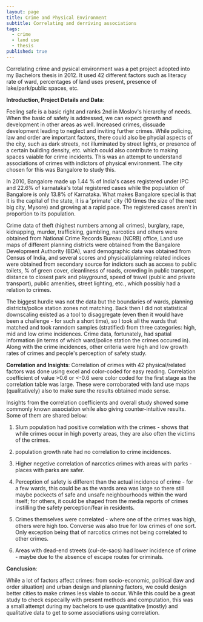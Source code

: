 ```yaml
---
layout: page
title: Crime and Physical Environment
subtitle: Correlating and derriving associations
tags:
  - crime
  - land use
  - thesis
published: true
---
```


Correlating crime and pysical environment was a pet project adopted into my Bachelors thesis in 2012. It used 42 different factors such as literacy rate of ward, percentages of land uses present, presence of lake/park/public spaces, etc. 

**Introduction, Project Details and Data**:

Feeling safe is a basic right and ranks 2nd in Moslov's hierarchy of needs. When the basic of safety is addressed, we can expect growth and development in other areas as well. Increased crimes, dissuade development leading to neglect and inviting further crimes. While policing, law and order are important factors, there could also be phycial aspects of the city, such as dark streets, not illuminated by street lights, or presence of a certain building density, etc. which could also contribute to making spaces vaiable for crime incidents. This was an attempt to understand associations of crimes with indictors of physical environment. The city chosen for this was Bangalore to study this. 

In 2010, Bangalore made up 1.44 % of India's cases registered under IPC and 22.6% of karnataka's total registered cases while the population of Bangalore is only 13.8% of Karnataka. What makes Bangalore special is that it is the capital of the state, it is a 'primate' city (10 times the size of the next big city, Mysore) and growing at a rapid pace. The registered cases aren't in proportion to its population. 

Crime data of theft (highest numbers among all crimes), burglary, rape, kidnapping, murder, trafficking, gambling, narcotics and others were obtained from National Crime Records Bureau (NCRB) office, Land use maps of different planning districts were obtained from the Bangalore Development Authority (BDA), ward demographic data was obtained from Census of India, and several scores and physical/planning related indices were obtained from secondary source for indictors such as access to public toilets, % of green cover, cleanliness of roads, crowding in public transport, distance to closest park and playground, speed of travel (public and private transport), public amenities, street lighting, etc., which possibly had a relation to crimes. 

The biggest hurdle was not the data but the boundaries of wards, planning districts/police station zones not matching. Back then I did not statistical downscaling existed as a tool to disaggregate (even then it would have been a challenge - for such a short time), so I took all the wards that matched and took ranndom samples (stratified) from three categories: high, mid and low crime incidences. Crime data, fortunately, had spatial information (in terms of which ward/police station the crimes occured in). Along with the crime incidences, other criteria were high and low growth rates of crimes and people's perception of safety study. 

**Correlation and Insights**:
Correlation of crimes with 42 physical/related factors was done using excel and color-coded for easy reading. Correlation coefficient of value >0.6 or <-0.6 were color coded for the first stage as the correlation table was large. These were corroborated with land use maps (qualitatively) also to make sure the results obtained made sense. 

Insights from the correlation coefficients and overall study showed some commonly known association while also giving counter-intuitive results. Some of them are shared below:

1. Slum population had positive correlation with the crimes - shows that while crimes occur in high poverty areas, they are also often the victims of the crimes.

2. population growth rate had no correlation to crime incidences.

3. Higher negetive correlation of narcotics crimes with areas with parks - places with parks are safer.

4. Perception of safety is different than the actual incidence of crime - for a few wards, this could be as the wards area was large so there still maybe pockects of safe and unsafe neighbourhoods within the ward itself; for others, it could be shaped from the media reports of crimes instilling the safety perception/fear in residents.

5. Crimes themselves were correlated - where one of the crimes was high, others were high too. Converse was also true for low crimes of one sort. Only exception being that of narcotics crimes not being correlated to other crimes.

6. Areas with dead-end streets (cul-de-sacs) had lower incidence of crime - maybe due to the absence of escape routes for criminals.

**Conclusion**:

While a lot of factors affect crimes: from socio-economic, political (law and order situation) and urban design and planning factors, we could design better cities to make crimes less viable to occur. While this could be a great study to check especailly with present methods and computation, this was a small attempt during my bachelors to use quantitative (mostly) and qualitative data to get to some associations using correlation. 